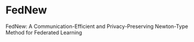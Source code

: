 # FedNew
FedNew: A Communication-Efficient and Privacy-Preserving Newton-Type Method for Federated Learning
